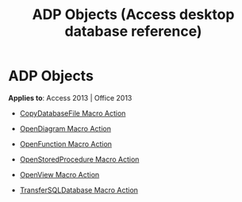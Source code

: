 ﻿---
title: ADP Objects (Access desktop database reference)
TOCTitle: ADP Objects
ms:assetid: 0a0a71fe-b1b0-4679-b2e6-0f7422b97983
ms:mtpsurl: https://msdn.microsoft.com/library/Dn123635(v=office.15)
ms:contentKeyID: 52071277
ms.date: 09/18/2015
mtps_version: v=office.15
---

# ADP Objects


**Applies to**: Access 2013 | Office 2013


  - [CopyDatabaseFile Macro Action](copydatabasefile-macro-action.md)

  - [OpenDiagram Macro Action](opendiagram-macro-action.md)

  - [OpenFunction Macro Action](openfunction-macro-action.md)

  - [OpenStoredProcedure Macro Action](openstoredprocedure-macro-action.md)

  - [OpenView Macro Action](openview-macro-action.md)

  - [TransferSQLDatabase Macro Action](transfersqldatabase-macro-action.md)

